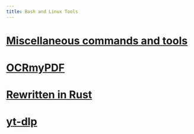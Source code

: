 ```yaml
---
title: Bash and Linux Tools
---
```


# [Miscellaneous commands and tools](/linux/misc_bash)

# [OCRmyPDF](/linux/OCRmyPDF)

# [Rewritten in Rust](/linux/rust_replacements)

# [yt-dlp](/linux/yt-dlp)


